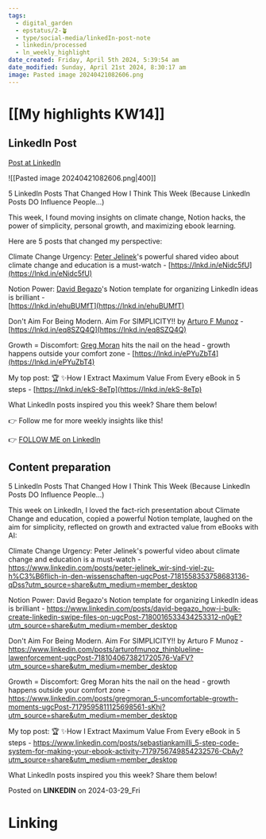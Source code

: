 ```yaml
---
tags:
  - digital_garden
  - epstatus/2-🪴
  - type/social-media/linkedIn-post-note
  - linkedin/processed
  - ln_weekly_highlight
date_created: Friday, April 5th 2024, 5:39:54 am
date_modified: Sunday, April 21st 2024, 8:30:17 am
image: Pasted image 20240421082606.png
---
```

# [[My highlights KW14]]
## LinkedIn Post
[Post at LinkedIn](https://www.linkedin.com/posts/sebastiankamilli_5-linkedin-posts-that-changed-how-i-think-activity-7181908457766158336-VmXb?utm_source=share&utm_medium=member_desktop)

![[Pasted image 20240421082606.png|400]]  

5 LinkedIn Posts That Changed How I Think This Week (Because LinkedIn Posts DO Influence People...)  
  
This week, I found moving insights on climate change, Notion hacks, the power of simplicity, personal growth, and maximizing ebook learning.  
  
Here are 5 posts that changed my perspective:  
  
Climate Change Urgency: [](https://www.linkedin.com/in/ACoAACE7yy4BeTBnw66-DqaZyjq8HBXDbhLCNbE)[Peter Jelinek](https://www.linkedin.com/in/peter-jelinek/)'s powerful shared video about climate change and education is a must-watch - [https://lnkd.in/eNidc5fU](https://lnkd.in/eNidc5fU)  
  
Notion Power: [](https://www.linkedin.com/in/ACoAAD2K3vQB8fg5VtF5-dT3yjVC9o-XrF95DjY)[David Begazo](https://www.linkedin.com/in/david-begazo/)'s Notion template for organizing LinkedIn ideas is brilliant -  
[https://lnkd.in/ehuBUMfT](https://lnkd.in/ehuBUMfT)  
  
Don't Aim For Being Modern. Aim For SIMPLICITY!! by [](https://www.linkedin.com/in/ACoAAAACdNoBUwaSbmu-SeufmIEh29Y_DqNTo7s)[Arturo F Munoz](https://www.linkedin.com/in/arturofmunoz/) - [https://lnkd.in/eq8SZQ4Q](https://lnkd.in/eq8SZQ4Q)  
  
Growth = Discomfort: [](https://www.linkedin.com/in/ACoAAAAh2rQBYF326mVxlg6-dXnP1aA0RD5TiDg)[Greg Moran](https://www.linkedin.com/in/gregmoran/) hits the nail on the head - growth happens outside your comfort zone - [https://lnkd.in/ePYuZbT4](https://lnkd.in/ePYuZbT4)  
  
My top post: 🏆 ✨How I Extract Maximum Value From Every eBook in 5 steps - [https://lnkd.in/ekS-8eTp](https://lnkd.in/ekS-8eTp)  
  
What LinkedIn posts inspired you this week? Share them below!  
  
👉 Follow me for more weekly insights like this!

👉 [FOLLOW ME on LinkedIn](https://www.linkedin.com/comm/mynetwork/discovery-see-all?usecase=PEOPLE_FOLLOWS&followMember=sebastiankamilli)

## Content preparation
5 LinkedIn Posts That Changed How I Think This Week (Because LinkedIn Posts DO Influence People...)

This week on LinkedIn, I loved the fact-rich presentation about Climate Change and education, copied a powerful Notion template, laughed on the aim for simplicity, reflected on growth and extracted value from eBooks with AI:

Climate Change Urgency: Peter Jelinek's powerful video about climate change and education is a must-watch - https://www.linkedin.com/posts/peter-jelinek_wir-sind-viel-zu-h%C3%B6flich-in-den-wissenschaften-ugcPost-7181558353758683136-qDss?utm_source=share&utm_medium=member_desktop

Notion Power: David Begazo's Notion template for organizing LinkedIn ideas is brilliant - 
https://www.linkedin.com/posts/david-begazo_how-i-bulk-create-linkedin-swipe-files-on-ugcPost-7180016533434253312-n0gE?utm_source=share&utm_medium=member_desktop

Don't Aim For Being Modern. Aim For SIMPLICITY!! by Arturo F Munoz - https://www.linkedin.com/posts/arturofmunoz_thinblueline-lawenforcement-ugcPost-7181040673821720576-VaFV?utm_source=share&utm_medium=member_desktop

Growth = Discomfort: Greg Moran hits the nail on the head - growth happens outside your comfort zone - https://www.linkedin.com/posts/gregmoran_5-uncomfortable-growth-moments-ugcPost-7179595811125698561-sKhj?utm_source=share&utm_medium=member_desktop

My top post: 🏆 ✨How I Extract Maximum Value From Every eBook in 5 steps - https://www.linkedin.com/posts/sebastiankamilli_5-step-code-system-for-making-your-ebook-activity-7179756749854232576-CbAy?utm_source=share&utm_medium=member_desktop

What LinkedIn posts inspired you this week? Share them below!

Posted on **LINKEDIN** on 2024-03-29_Fri
# Linking